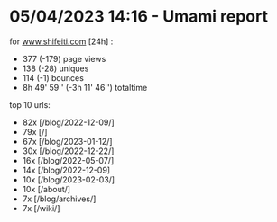 # 05/04/2023 14:16 - Umami report
for www.shifeiti.com [24h] :

 - 377 (-179) page views
 - 138 (-28) uniques
 - 114 (-1) bounces
 - 8h 49' 59'' (-3h 11' 46'') totaltime


top 10 urls:
 - 82x [/blog/2022-12-09/]
 - 79x [/]
 - 67x [/blog/2023-01-12/]
 - 30x [/blog/2022-12-22/]
 - 16x [/blog/2022-05-07/]
 - 14x [/blog/2022-12-09]
 - 10x [/blog/2023-02-03/]
 - 10x [/about/]
 - 7x [/blog/archives/]
 - 7x [/wiki/]


